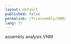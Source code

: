 ```yaml
---
layout: default
published: false
permalink: /fr/assembly/VNM/
lang: fr
---
```


assembly analysis VNM
